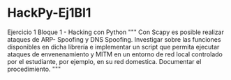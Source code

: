 # HackPy-Ej1Bl1
Ejercicio 1 Bloque 1 - Hacking con Python
"""
Con Scapy es posible realizar ataques de ARP-
Spoofing y DNS Spoofing. Investigar sobre las funciones disponibles en dicha librería
e implementar un script que permita ejecutar ataques de envenenamiento y MITM en un
entorno de red local controlado por el estudiante, por ejemplo, en su red domestica.
Documentar el procedimiento.
"""
